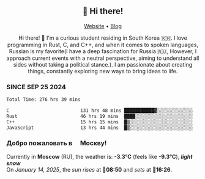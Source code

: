 <h2 align="center">👋 Hi there!</h2>
<p align="center">
  <a href="https://urdekcah.ru">Website</a> •
  <a href="https://urdekcah.blog">Blog</a>
</p>

<p align="center">
  Hi there! 👋 I'm a curious student residing in South Korea 🇰🇷. I love programming in Rust, C, and C++, and when it comes to spoken languages, Russian is my favorite(I have a deep fascination for Russia 🇷🇺, However, I approach current events with a neutral perspective, aiming to understand all sides without taking a political stance.). I am passionate about creating things, constantly exploring new ways to bring ideas to life.
</p>

### SINCE SEP 25 2024
<!--START_SECTION:waka-->
<!--LAST_WAKA_UPDATE:2025-01-13 18:30:17-->
```txt
Total Time: 276 hrs 39 mins

C                          131 hrs 48 mins ███████████▓░░░░░░░░░░░░░   46.23 %
Rust                       46 hrs 19 mins  ████░░░░░░░░░░░░░░░░░░░░░   16.25 %
C++                        15 hrs 15 mins  █▒░░░░░░░░░░░░░░░░░░░░░░░   05.35 %
JavaScript                 13 hrs 44 mins  █▒░░░░░░░░░░░░░░░░░░░░░░░   04.82 %
```
<!--END_SECTION:waka-->

<h3>Добро пожаловать в <img src="https://cdn-icons-png.flaticon.com/512/197/197408.png" width="13"/> Москву!</h3>

<!--START_SECTION:weather:moscow-->
<!--LAST_WEATHER_UPDATE:2025-01-14 15:21:19-->
Currently in **Moscow** (RU), the weather is: **-3.3°C** (feels like **-9.3°C**), ***light snow***<br/>
On *January 14, 2025*, the *sun rises* at 🌅**08:50** and *sets* at 🌇**16:26**.
<!--END_SECTION:weather-->
